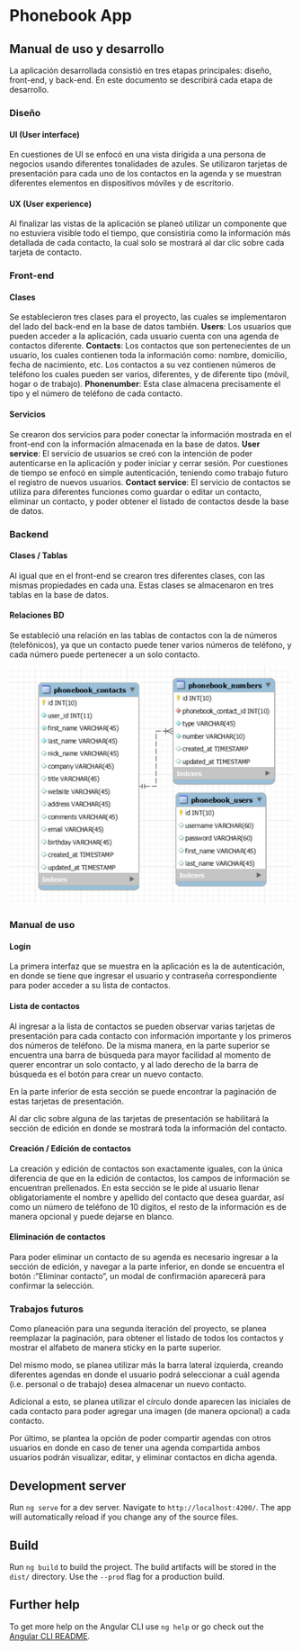 # Phonebook App

## Manual de uso y desarrollo
La aplicación desarrollada consistió en tres etapas principales: diseño, front-end, y back-end. En este documento se describirá cada etapa de desarrollo.

### Diseño
#### UI (User interface)
En cuestiones de UI se enfocó en una vista dirigida a una persona de negocios usando diferentes tonalidades de azules. Se utilizaron tarjetas de presentación para cada uno de los contactos en la agenda y se muestran diferentes elementos en dispositivos móviles y de escritorio.

#### UX (User experience)
Al finalizar las vistas de la aplicación se planeó utilizar un componente que no estuviera visible todo el tiempo, que consistiría como la información más detallada de cada contacto, la cual solo se mostrará al dar clic sobre cada tarjeta de contacto.

### Front-end
#### Clases
Se establecieron tres clases para el proyecto, las cuales se implementaron del lado del back-end en la base de datos también. **Users**: Los usuarios que pueden acceder a la aplicación, cada usuario cuenta con una agenda de contactos diferente. **Contacts**: Los contactos que son pertenecientes de un usuario, los cuales contienen toda la información como: nombre, domicilio, fecha de nacimiento, etc. Los contactos a su vez contienen números de teléfono los cuales pueden ser varios, diferentes, y de diferente tipo (móvil, hogar o de trabajo). **Phonenumber**: Esta clase almacena precisamente el tipo y el número de teléfono de cada contacto.

#### Servicios
Se crearon dos servicios para poder conectar la información mostrada en el front-end con la información almacenada en la base de datos. **User service**: El servicio de usuarios se creó con la intención de poder autenticarse en la aplicación y poder iniciar y cerrar sesión. Por cuestiones de tiempo se enfocó en simple autenticación, teniendo como trabajo futuro el registro de nuevos usuarios. **Contact service**: El servicio de contactos se utiliza para diferentes funciones como guardar o editar un contacto, eliminar un contacto, y poder obtener el listado de contactos desde la base de datos.

### Backend
#### Clases / Tablas
Al igual que en el front-end se crearon tres diferentes clases, con las mismas propiedades en cada una. Estas clases se almacenaron en tres tablas en la base de datos.

#### Relaciones BD
Se estableció una relación en las tablas de contactos con la de números (telefónicos), ya que un contacto puede tener varios números de teléfono, y cada número puede pertenecer a un solo contacto.

![bd](readme-images/bd.png)

### Manual de uso
#### Login
La primera interfaz que se muestra en la aplicación es la de autenticación, en donde se tiene que ingresar el usuario y contraseña correspondiente para poder acceder a su lista de contactos.

#### Lista de contactos
Al ingresar a la lista de contactos se pueden observar varias tarjetas de presentación para cada contacto con información importante y los primeros dos números de teléfono. De la misma manera, en la parte superior se encuentra una barra de búsqueda para mayor facilidad al momento de querer encontrar un solo contacto, y al lado derecho de la barra de búsqueda es el botón para crear un nuevo contacto.

En la parte inferior de esta sección se puede encontrar la paginación de estas tarjetas de presentación.

Al dar clic sobre alguna de las tarjetas de presentación se habilitará la sección de edición en donde se mostrará toda la información del contacto.

#### Creación / Edición de contactos
La creación y edición de contactos son exactamente iguales, con la única diferencia de que en la edición de contactos, los campos de información se encuentran prellenados. En esta sección se le pide al usuario llenar obligatoriamente el nombre y apellido del contacto que desea guardar, así como un número de teléfono de 10 dígitos, el resto de la información es de manera opcional y puede dejarse en blanco.

#### Eliminación de contactos
Para poder eliminar un contacto de su agenda es necesario ingresar a la sección de edición, y navegar a la parte inferior, en donde se encuentra el botón :”Eliminar contacto”, un modal de confirmación aparecerá para confirmar la selección.

### Trabajos futuros
Como planeación para una segunda iteración del proyecto, se planea reemplazar la paginación, para obtener el listado de todos los contactos y mostrar el alfabeto de manera sticky en la parte superior.

Del mismo modo, se planea utilizar más la barra lateral izquierda, creando diferentes agendas en donde el usuario podrá seleccionar a cuál agenda (i.e. personal o de trabajo) desea almacenar un nuevo contacto.

Adicional a esto, se planea utilizar el círculo donde aparecen las iniciales de cada contacto para poder agregar una imagen (de manera opcional) a cada contacto.

Por último, se plantea la opción de poder compartir agendas con otros usuarios en donde en caso de tener una agenda compartida ambos usuarios podrán visualizar, editar, y eliminar contactos en dicha agenda.




## Development server

Run `ng serve` for a dev server. Navigate to `http://localhost:4200/`. The app will automatically reload if you change any of the source files.

## Build

Run `ng build` to build the project. The build artifacts will be stored in the `dist/` directory. Use the `--prod` flag for a production build.

## Further help

To get more help on the Angular CLI use `ng help` or go check out the [Angular CLI README](https://github.com/angular/angular-cli/blob/master/README.md).
